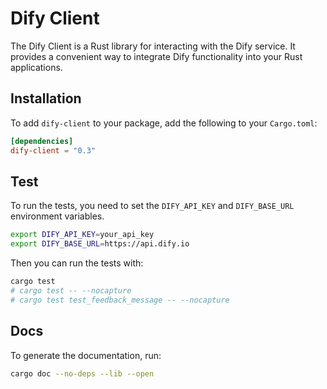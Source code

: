 # Dify Client

The Dify Client is a Rust library for interacting with the Dify service. It provides a convenient way to integrate Dify functionality into your Rust applications.

## Installation

To add `dify-client` to your package, add the following to your `Cargo.toml`:

```toml
[dependencies]
dify-client = "0.3"
```

## Test

To run the tests, you need to set the `DIFY_API_KEY` and `DIFY_BASE_URL` environment variables.

```bash
export DIFY_API_KEY=your_api_key
export DIFY_BASE_URL=https://api.dify.io
```

Then you can run the tests with:

```sh
cargo test
# cargo test -- --nocapture
# cargo test test_feedback_message -- --nocapture
```

## Docs

To generate the documentation, run:

```sh
cargo doc --no-deps --lib --open
```

